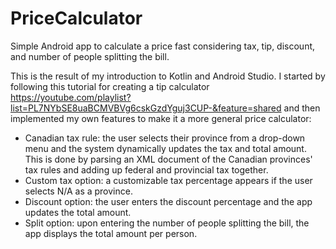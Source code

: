 # PriceCalculator
Simple Android app to calculate a price fast considering tax, tip, discount, and number of people splitting the bill.

This is the result of my introduction to Kotlin and Android Studio.
I started by following this tutorial for creating a tip calculator https://youtube.com/playlist?list=PL7NYbSE8uaBCMVBVg6cskGzdYguj3CUP-&feature=shared and then implemented my own features to make it a more general price calculator:
- Canadian tax rule: the user selects their province from a drop-down menu and the system dynamically updates the tax and total amount. This is done by parsing an XML document of the Canadian provinces' tax rules and adding up federal and provincial tax together.
- Custom tax option: a customizable tax percentage appears if the user selects N/A as a province.
- Discount option: the user enters the discount percentage and the app updates the total amount.
- Split option: upon entering the number of people splitting the bill, the app displays the total amount per person.

